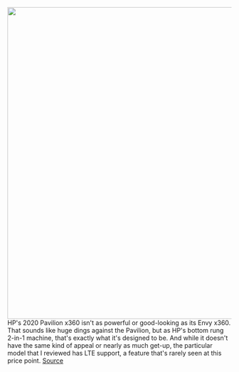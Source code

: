 <img src='https://cdn.vox-cdn.com/thumbor/RNtggvlGi23Lx53F7OcejN-5od8=/0x0:2040x1360/1200x800/filters:focal(857x517:1183x843)/cdn.vox-cdn.com/uploads/chorus_image/image/67225799/cfaulkner_200818_4154_0007.0.0.jpg' width='700px' /><br/>
HP's 2020 Pavilion x360 isn't as powerful or good-looking as its Envy x360. That sounds like huge dings against the Pavilion, but as HP's bottom rung 2-in-1 machine, that's exactly what it's designed to be. And while it doesn't have the same kind of appeal or nearly as much get-up, the particular model that I reviewed has LTE support, a feature that's rarely seen at this price point.
<a href='https://www.theverge.com/21375183/hp-pavilion-x360-lte-2020-laptop-review'> Source <a/>